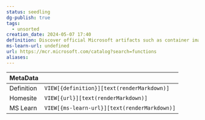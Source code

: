 ```yaml
---
status: seedling
dg-publish: true
tags:
  - unsorted
creation_date: 2024-05-07 17:40
definition: Discover official Microsoft artifacts such as container images
ms-learn-url: undefined
url: https://mcr.microsoft.com/catalog?search=functions
aliases:
---
```


| MetaData   |                                              |
| ---------- | -------------------------------------------- |
| Definition | `VIEW[{definition}][text(renderMarkdown)]`   |
| Homesite   | `VIEW[{url}][text(renderMarkdown)]`          |
| MS Learn   | `VIEW[{ms-learn-url}][text(renderMarkdown)]` |
